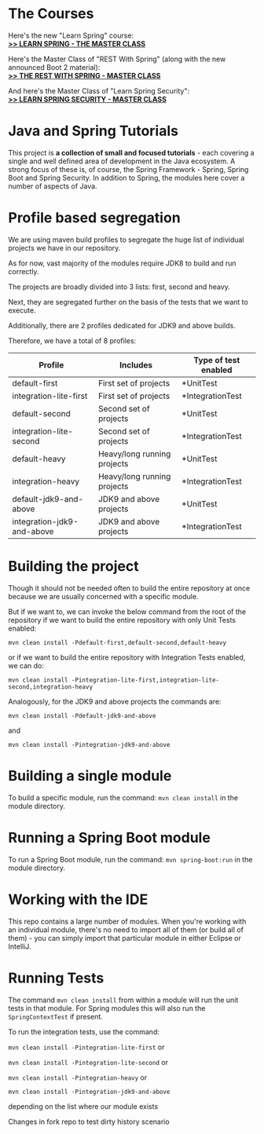 The Courses
==============================


Here's the new "Learn Spring" course: <br/>
**[>> LEARN SPRING - THE MASTER CLASS](https://www.baeldung.com/learn-spring-course?utm_source=github&utm_medium=social&utm_content=tutorials&utm_campaign=ls#master-class)**

Here's the Master Class of "REST With Spring" (along with the new announced Boot 2 material): <br/>
**[>> THE REST WITH SPRING - MASTER CLASS](https://www.baeldung.com/rest-with-spring-course?utm_source=github&utm_medium=social&utm_content=tutorials&utm_campaign=rws#master-class)**

And here's the Master Class of "Learn Spring Security": <br/>
**[>> LEARN SPRING SECURITY - MASTER CLASS](https://www.baeldung.com/learn-spring-security-course?utm_source=github&utm_medium=social&utm_content=tutorials&utm_campaign=lss#master-class)**



Java and Spring Tutorials
================

This project is **a collection of small and focused tutorials** - each covering a single and well defined area of development in the Java ecosystem. 
A strong focus of these is, of course, the Spring Framework - Spring, Spring Boot and Spring Security. 
In addition to Spring, the modules here cover a number of aspects of Java. 

Profile based segregation
====================

We are using maven build profiles to segregate the huge list of individual projects we have in our repository.

As for now, vast majority of the modules require JDK8 to build and run correctly.

The projects are broadly divided into 3 lists: first, second and heavy. 

Next, they are segregated further on the basis of the tests that we want to execute.

Additionally, there are 2 profiles dedicated for JDK9 and above builds.

Therefore, we have a total of 8 profiles:

| Profile                    | Includes                    | Type of test enabled |
| -------------------------- | --------------------------- | -------------------- |
| default-first              | First set of projects       | *UnitTest            |
| integration-lite-first     | First set of projects       | *IntegrationTest     |
| default-second             | Second set of projects      | *UnitTest            |
| integration-lite-second    | Second set of projects      | *IntegrationTest     |
| default-heavy              | Heavy/long running projects | *UnitTest            |
| integration-heavy          | Heavy/long running projects | *IntegrationTest     |
| default-jdk9-and-above     | JDK9 and above projects     | *UnitTest            |
| integration-jdk9-and-above | JDK9 and above projects     | *IntegrationTest     |

Building the project
====================

Though it should not be needed often to build the entire repository at once because we are usually concerned with a specific module.

But if we want to, we can invoke the below command from the root of the repository if we want to build the entire repository with only Unit Tests enabled:

`mvn clean install -Pdefault-first,default-second,default-heavy`

or if we want to build the entire repository with Integration Tests enabled, we can do:

`mvn clean install -Pintegration-lite-first,integration-lite-second,integration-heavy`

Analogously, for the JDK9 and above projects the commands are:

`mvn clean install -Pdefault-jdk9-and-above`

and

`mvn clean install -Pintegration-jdk9-and-above`

Building a single module
====================
To build a specific module, run the command: `mvn clean install` in the module directory.


Running a Spring Boot module
====================
To run a Spring Boot module, run the command: `mvn spring-boot:run` in the module directory.


Working with the IDE
====================
This repo contains a large number of modules. 
When you're working with an individual module, there's no need to import all of them (or build all of them) - you can simply import that particular module in either Eclipse or IntelliJ. 


Running Tests
=============
The command `mvn clean install` from within a module will run the unit tests in that module.
For Spring modules this will also run the `SpringContextTest` if present.

To run the integration tests, use the command:

`mvn clean install -Pintegration-lite-first` or 

`mvn clean install -Pintegration-lite-second` or 

`mvn clean install -Pintegration-heavy` or

`mvn clean install -Pintegration-jdk9-and-above`

depending on the list where our module exists

Changes in fork repo to test dirty history scenario